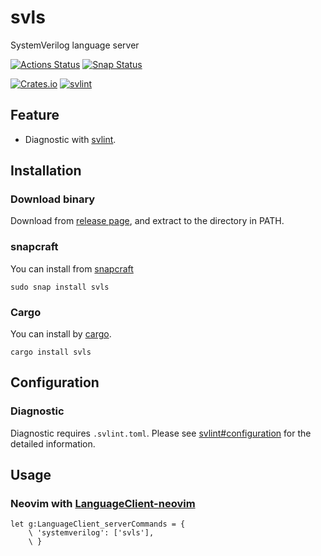 # svls

SystemVerilog language server

[![Actions Status](https://github.com/dalance/svls/workflows/Regression/badge.svg)](https://github.com/dalance/svls/actions)
[![Snap Status](https://build.snapcraft.io/badge/dalance/svls.svg)](https://build.snapcraft.io/user/dalance/svls)

[![Crates.io](https://img.shields.io/crates/v/svls.svg)](https://crates.io/crates/svls)
[![svlint](https://snapcraft.io/svls/badge.svg)](https://snapcraft.io/svls)

## Feature

* Diagnostic with [svlint](https://github.com/dalance/svlint).

## Installation

### Download binary

Download from [release page](https://github.com/dalance/svls/releases/latest), and extract to the directory in PATH.

### snapcraft

You can install from [snapcraft](https://snapcraft.io/svls)

```
sudo snap install svls
```

### Cargo

You can install by [cargo](https://crates.io/crates/svls).

```
cargo install svls
```

## Configuration

### Diagnostic

Diagnostic requires `.svlint.toml`.
Please see [svlint#configuration](https://github.com/dalance/svlint#configuration) for the detailed information.

## Usage

### Neovim with [LanguageClient-neovim](https://github.com/autozimu/LanguageClient-neovim)

```
let g:LanguageClient_serverCommands = {
    \ 'systemverilog': ['svls'],
    \ }

```
